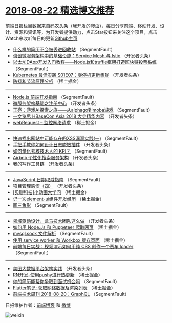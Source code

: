 # [2018-08-22 精选博文推荐](http://hao.caibaojian.com/date/2018/08/22)

[前端日报](http://caibaojian.com/c/news)栏目数据来自[码农头条](http://hao.caibaojian.com/)（我开发的爬虫），每日分享前端、移动开发、设计、资源和资讯等，为开发者提供动力，点击Star按钮来关注这个项目，点击Watch来收听每日的更新[Github主页](https://github.com/kujian/frontendDaily)
* [什么样的简历不会被丢进回收站](http://hao.caibaojian.com/83815.html) （SegmentFault）
* [谈谈微服务架构中的基础设施：Service Mesh 与 Istio](http://hao.caibaojian.com/83854.html) （开发者头条）
* [以太坊DApp开发入门教程——Node.js和truffle框架打造区块链投票系统](http://hao.caibaojian.com/83826.html) （SegmentFault）
* [Kubernetes 最佳实践 S01E07：零停机更新集群](http://hao.caibaojian.com/83865.html) （开发者头条）
* [防抖和节流原理分析](http://hao.caibaojian.com/83837.html) （稀土掘金）

***
* [Node.js 前端开发指南](http://hao.caibaojian.com/83816.html) （SegmentFault）
* [微服务架构基础之注册中心](http://hao.caibaojian.com/83855.html) （开发者头条）
* [王亮：游戏AI探索之旅——从alphago到moba游戏](http://hao.caibaojian.com/83827.html) （SegmentFault）
* [一文览尽 HBaseCon Asia 2018 大会精华内容](http://hao.caibaojian.com/83866.html) （开发者头条）
* [webRequest &#8211; 监控网络请求](http://hao.caibaojian.com/83838.html) （稀土掘金）

***
* [快速找出网站中可能存在的XSS漏洞实践(一)](http://hao.caibaojian.com/83817.html) （SegmentFault）
* [手把手教你如何设计日志脱敏插件](http://hao.caibaojian.com/83856.html) （开发者头条）
* [如何量化考核技术人的 KPI？](http://hao.caibaojian.com/83828.html) （SegmentFault）
* [Airbnb 个性化搜索服务架构](http://hao.caibaojian.com/83867.html) （开发者头条）
* [我的写作工具链](http://hao.caibaojian.com/83852.html) （开发者头条）

***
* [JavaScript 日期权威指南](http://hao.caibaojian.com/83818.html) （SegmentFault）
* [项目管理感悟（四）](http://hao.caibaojian.com/83857.html) （开发者头条）
* [[贝聊科技]小动画大学问](http://hao.caibaojian.com/83829.html) （稀土掘金）
* [记一次element-ui组件开发经历](http://hao.caibaojian.com/83839.html) （稀土掘金）
* [画三角形](http://hao.caibaojian.com/83819.html) （SegmentFault）

***
* [领域驱动设计，盒马技术团队这么做](http://hao.caibaojian.com/83858.html) （开发者头条）
* [如何用 Node.Js 和 Puppeteer 爬取网页](http://hao.caibaojian.com/83830.html) （稀土掘金）
* [mysql.sock 文件解析](http://hao.caibaojian.com/83809.html) （SegmentFault）
* [使用 service worker 和 Workbox 缓存页面](http://hao.caibaojian.com/83840.html) （稀土掘金）
* [前端每日实战：视频演示如何用纯 CSS 创作一个赛车 loader](http://hao.caibaojian.com/83820.html) （SegmentFault）

***
* [美图大数据平台架构实践](http://hao.caibaojian.com/83859.html) （开发者头条）
* [RN开发-使用pushy进行热更新](http://hao.caibaojian.com/83831.html) （稀土掘金）
* [你的简历能帮你争取到面试机会吗](http://hao.caibaojian.com/83810.html) （SegmentFault）
* [Flutter笔记: 获取网络数据及渲染列表](http://hao.caibaojian.com/83841.html) （稀土掘金）
* [前端技术周刊 2018-08-20：GraphQL](http://hao.caibaojian.com/83821.html) （SegmentFault）

日报维护作者：[前端博客](http://caibaojian.com/) 和 [微博](http://caibaojian.com/go/weibo)

![weixin](https://user-images.githubusercontent.com/3055447/38468989-651132ac-3b80-11e8-8e6b-15122322a9d7.png)